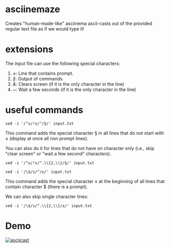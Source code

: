 # asciinemaze
Creates "human-made-like" asciinema ascii-casts out of the provided regular text file as if we would type it!

# extensions
The input file can use the following special characters:
1. *±*: Line that contains prompt.
2. *§*: Output of commands.
3. *&*: Clears screen (if it is the only character in the line)
4. *~*: Wait a few seconds (if it is the only character in the line)

# useful commands

```console
sed -i '/^±/!s/^/§/' input.txt
```
This command adds the special character § in all lines that do not start with ± (display at once all non prompt lines). 

You can also do it for lines that do not have on character only (i.e., skip "clear screen" or "wait a few second" characters).

```console
sed -i '/^±/!s/^.\\{2,\\}/§/' input.txt
```

```console
sed -i '/\$/s/^/±/' input.txt
```

This command adds the special character ± at the beginning of all lines that contain character $ (there is a prompt).

We can also skip single character lines:

```console
sed -i '/\$/s/^.\\{2,\\}/±/' input.txt
```

# Demo

[![asciicast](https://asciinema.org/a/YAO5k8H8GBiTFNIdG0oIb6izV.svg)](https://asciinema.org/a/YAO5k8H8GBiTFNIdG0oIb6izV)
